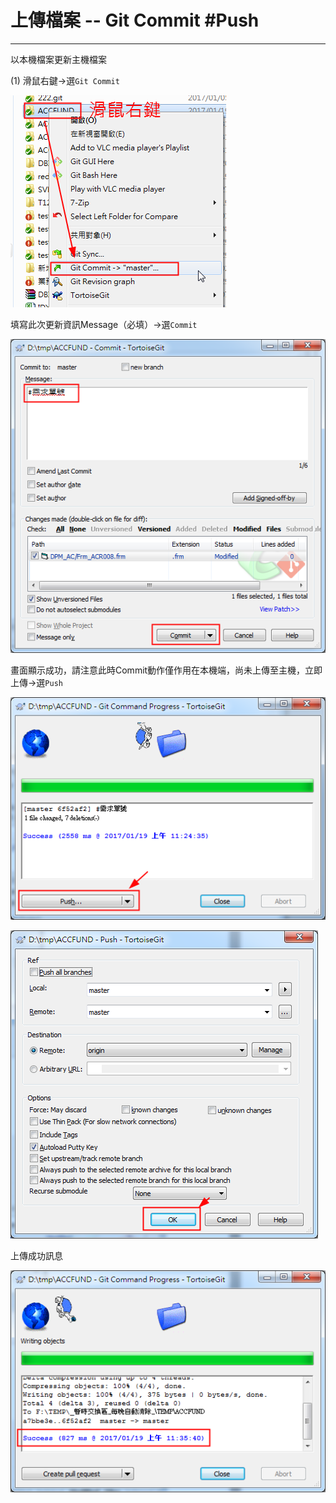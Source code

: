 # 上傳檔案 -- Git Commit \#Push

---

以本機檔案更新主機檔案

\(1\)    滑鼠右鍵→選`Git Commit`

![](/assets/170322-1817.png)

填寫此次更新資訊Message（必填）→選`Commit`

![](/assets/170322-1817A.png)

畫面顯示成功，請注意此時Commit動作僅作用在本機端，尚未上傳至主機，立即上傳→選`Push`

![](/assets/170322-1819.png)

![](/assets/170322-1820.png)

上傳成功訊息

![](/assets/170322-1820A.png)

